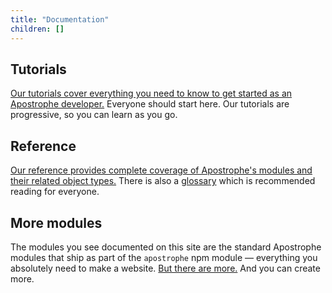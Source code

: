 ```yaml
---
title: "Documentation"
children: []
---
```


## Tutorials

[Our tutorials cover everything you need to know to get started as an Apostrophe developer.](tutorials/index.html) Everyone should start here. Our tutorials are progressive, so you can learn as you go.

## Reference

[Our reference provides complete coverage of Apostrophe's modules and their related object types.](reference/index.html) There is also a [glossary](glossary.html) which is recommended reading for everyone.

## More modules

The modules you see documented on this site are the standard Apostrophe modules that ship as part of the `apostrophe` npm module — everything you absolutely need to make a website. [But there are more.](more-modules.html) And you can create more.
